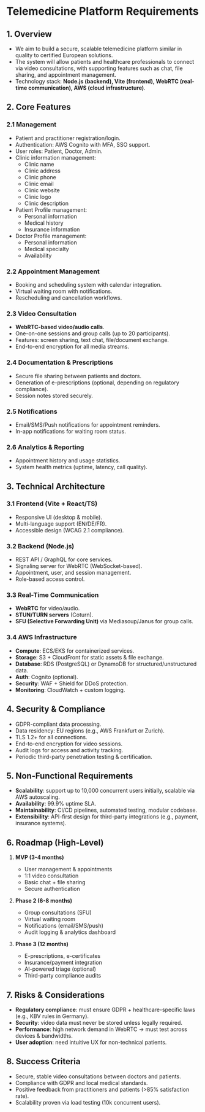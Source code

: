 # Telemedicine Platform Requirements

## 1. Overview

- We aim to build a secure, scalable telemedicine platform similar in quality to certified European solutions.
- The system will allow patients and healthcare professionals to connect via video consultations, with supporting features such as chat, file sharing, and appointment management.
- Technology stack: **Node.js (backend), Vite (frontend), WebRTC (real-time communication), AWS (cloud infrastructure)**.

## 2. Core Features

### 2.1 Management

- Patient and practitioner registration/login.
- Authentication: AWS Cognito with MFA, SSO support.
- User roles: Patient, Doctor, Admin.
- Clinic information management:
  - Clinic name
  - Clinic address
  - Clinic phone
  - Clinic email
  - Clinic website
  - Clinic logo
  - Clinic description
- Patient Profile management:
  - Personal information
  - Medical history
  - Insurance information
- Doctor Profile management:
  - Personal information
  - Medical specialty
  - Availability

### 2.2 Appointment Management

- Booking and scheduling system with calendar integration.
- Virtual waiting room with notifications.
- Rescheduling and cancellation workflows.

### 2.3 Video Consultation

- **WebRTC-based video/audio calls**.
- One-on-one sessions and group calls (up to 20 participants).
- Features: screen sharing, text chat, file/document exchange.
- End-to-end encryption for all media streams.

### 2.4 Documentation & Prescriptions

- Secure file sharing between patients and doctors.
- Generation of e-prescriptions (optional, depending on regulatory compliance).
- Session notes stored securely.

### 2.5 Notifications

- Email/SMS/Push notifications for appointment reminders.
- In-app notifications for waiting room status.

### 2.6 Analytics & Reporting

- Appointment history and usage statistics.
- System health metrics (uptime, latency, call quality).

## 3. Technical Architecture

### 3.1 Frontend (Vite + React/TS)

- Responsive UI (desktop & mobile).
- Multi-language support (EN/DE/FR).
- Accessible design (WCAG 2.1 compliance).

### 3.2 Backend (Node.js)

- REST API / GraphQL for core services.
- Signaling server for WebRTC (WebSocket-based).
- Appointment, user, and session management.
- Role-based access control.

### 3.3 Real-Time Communication

- **WebRTC** for video/audio.
- **STUN/TURN servers** (Coturn).
- **SFU (Selective Forwarding Unit)** via Mediasoup/Janus for group calls.

### 3.4 AWS Infrastructure

- **Compute**: ECS/EKS for containerized services.
- **Storage**: S3 + CloudFront for static assets & file exchange.
- **Database**: RDS (PostgreSQL) or DynamoDB for structured/unstructured data.
- **Auth**: Cognito (optional).
- **Security**: WAF + Shield for DDoS protection.
- **Monitoring**: CloudWatch + custom logging.

## 4. Security & Compliance

- GDPR-compliant data processing.
- Data residency: EU regions (e.g., AWS Frankfurt or Zurich).
- TLS 1.2+ for all connections.
- End-to-end encryption for video sessions.
- Audit logs for access and activity tracking.
- Periodic third-party penetration testing & certification.

## 5. Non-Functional Requirements

- **Scalability**: support up to 10,000 concurrent users initially, scalable via AWS autoscaling.
- **Availability**: 99.9% uptime SLA.
- **Maintainability**: CI/CD pipelines, automated testing, modular codebase.
- **Extensibility**: API-first design for third-party integrations (e.g., payment, insurance systems).

## 6. Roadmap (High-Level)

1. **MVP (3-4 months)**

   - User management & appointments
   - 1:1 video consultation
   - Basic chat + file sharing
   - Secure authentication

2. **Phase 2 (6-8 months)**

   - Group consultations (SFU)
   - Virtual waiting room
   - Notifications (email/SMS/push)
   - Audit logging & analytics dashboard

3. **Phase 3 (12 months)**

   - E-prescriptions, e-certificates
   - Insurance/payment integration
   - AI-powered triage (optional)
   - Third-party compliance audits

## 7. Risks & Considerations

- **Regulatory compliance**: must ensure GDPR + healthcare-specific laws (e.g., KBV rules in Germany).
- **Security**: video data must never be stored unless legally required.
- **Performance**: high network demand in WebRTC → must test across devices & bandwidths.
- **User adoption**: need intuitive UX for non-technical patients.

## 8. Success Criteria

- Secure, stable video consultations between doctors and patients.
- Compliance with GDPR and local medical standards.
- Positive feedback from practitioners and patients (>85% satisfaction rate).
- Scalability proven via load testing (10k concurrent users).
